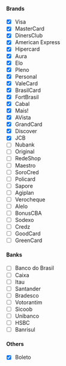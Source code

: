 #### Brands
- [x] Visa
- [x] MasterCard
- [x] DinersClub
- [x] American Express
- [x] Hipercard
- [x] Aura
- [x] Elo
- [x] Pleno
- [x] Personal
- [x] ValeCard
- [x] BrasilCard
- [x] FortBrasil
- [x] Cabal
- [x] Mais!
- [x] AVista
- [x] GrandCard
- [x] Discover
- [x] JCB
- [ ] Nubank
- [ ] Original
- [ ] RedeShop
- [ ] Maestro
- [ ] SoroCred
- [ ] Policard
- [ ] Sapore
- [ ] Agiplan
- [ ] Verocheque
- [ ] Alelo
- [ ] BonusCBA
- [ ] Sodexo
- [ ] Credz
- [ ] GoodCard
- [ ] GreenCard

#### Banks
- [ ] Banco do Brasil
- [ ] Caixa
- [ ] Itau
- [ ] Santander
- [ ] Bradesco
- [ ] Votorantim
- [ ] Sicoob
- [ ] Unibanco
- [ ] HSBC
- [ ] Banrisul

#### Others
- [x] Boleto